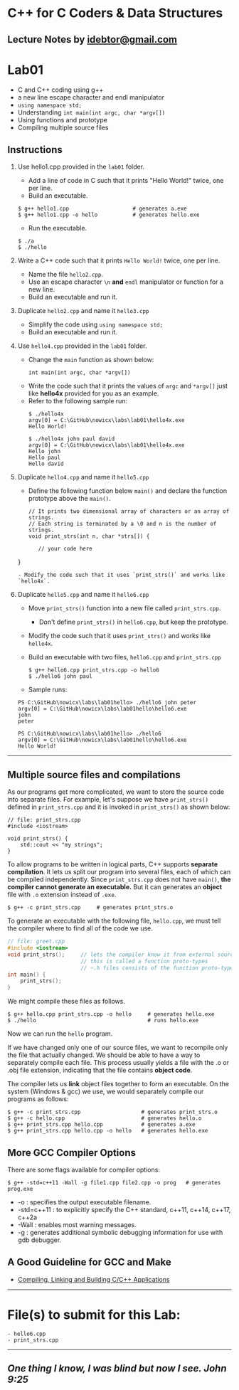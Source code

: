 # C++ for C Coders & Data Structures
Lecture Notes by idebtor@gmail.com
-------------------
# Lab01
  - C and C++ coding using g++
  - a new line escape character and endl manipulator
  - `using namespace std;`
  - Understanding `int main(int argc, char *argv[])`
  - Using functions and prototype
  - Compiling multiple source files

## Instructions
  1. Use hello1.cpp provided in the `lab01` folder.
      - Add a line of code in C such that it prints "Hello World!" twice, one per line.
      - Build an executable.
      ```
      $ g++ hello1.cpp                    # generates a.exe
      $ g++ hello1.cpp -o hello           # generates hello.exe
      ```
      - Run the executable.
      ```
      $ ./a
      $ ./hello
      ```
  2. Write a C++ code such that it prints `Hello World!` twice, one per line.
      - Name the file `hello2.cpp`.
      - Use an escape character `\n` __and__ `endl` manipulator or function for a new line.
      - Build an executable and run it.

  3. Duplicate `hello2.cpp` and name it `hello3.cpp`
      - Simplify the code using `using namespace std;`
      - Build an executable and run it.

  4. Use `hello4.cpp` provided in the `lab01` folder.
      - Change the `main` function as shown below:
        ```
        int main(int argc, char *argv[])
        ```
      - Write the code such that it prints the values of `argc` and `*argv[]` just like __hello4x__ provided for you as an example.
      - Refer to the following sample run:
        ```
        $ ./hello4x
        argv[0] = C:\GitHub\nowicx\labs\lab01\hello4x.exe
        Hello World!

        $ ./hello4x john paul david
        argv[0] = C:\GitHub\nowicx\labs\lab01\hello4x.exe
        Hello john
        Hello paul
        Hello david
        ```

  5. Duplicate `hello4.cpp` and name it `hello5.cpp`
      - Define the following function below `main()` and declare the function prototype above the `main()`.
        ```
        // It prints two dimensional array of characters or an array of strings.
        // Each string is terminated by a \0 and n is the number of strings.
        void print_strs(int n, char *strs[]) {

    	   // your code here

       }
       ```
     - Modify the code such that it uses `print_strs()` and works like `hello4x`.

  6. Duplicate `hello5.cpp` and name it `hello6.cpp`
      - Move `print_strs()` function into a new file called `print_strs.cpp`.
          - Don't define `print_strs()` in `hello6.cpp`, but keep the prototype.
      - Modify the code such that it uses `print_strs()` and works like `hello4x`.
      - Build an executable with two files, `hello6.cpp` and `print_strs.cpp`
        ```
        $ g++ hello6.cpp print_strs.cpp -o hello6
        $ ./hello6 john paul
        ```

      - Sample runs:
      ```
      PS C:\GitHub\nowicx\labs\lab01hello> ./hello6 john peter
      argv[0] = C:\GitHub\nowicx\labs\lab01hello\hello6.exe
      john
      peter
      ```

      ```
      PS C:\GitHub\nowicx\labs\lab01hello> ./hello6
      argv[0] = C:\GitHub\nowicx\labs\lab01hello\hello6.exe
      Hello World!
      ```
-------------------
## Multiple source files and compilations
As our programs get more complicated, we want to store the source code into separate files.  For example, let's suppose we have `print_strs()` defined in `print_strs.cpp` and it is invoked in `print_strs()` as shown below:

```
// file: print_strs.cpp
#include <iostream>

void print_strs() {
    std::cout << "my strings";
}
```
To allow programs to be written in logical parts, C++ supports __separate compilation__.  It lets us split our program into several files, each of which can be compiled independently. Since `print_strs.cpp` does not have `main()`, __the compiler cannot generate an executable.__  But it can generates an __object__ file with `.o` extension instead of `.exe`.

```
$ g++ -c print_strs.cpp     # generates print_strs.o
```

To generate an executable with the following file, `hello.cpp`, we must tell the compiler where to find all of the code we use.  

```C++
// file: greet.cpp
#include <iostream>
void print_strs();     // lets the compiler know it from external sources
                       // this is called a function proto-types
                       // ~.h files consists of the function proto-types
int main() {
    print_strs();
}
```

We might compile these files as follows.

```
$ g++ hello.cpp print_strs.cpp -o hello     # generates hello.exe
$ ./hello                                   # runs hello.exe
```
Now we can run the `hello` program.

If we have changed only one of our source files, we want to recompile only the file that actually changed. We should be able to have a way to separately compile each file.  This process usually yields a file with the .o or .obj file extension, indicating that the file contains __object code__.

The compiler lets us __link__ object files together to form an executable.  On the system (Windows & gcc) we use, we would separately compile our programs as follows:

```
$ g++ -c print_strs.cpp                   # generates print_strs.o
$ g++ -c hello.cpp                        # generates hello.o
$ g++ print_strs.cpp hello.cpp            # generates a.exe
$ g++ print_strs.cpp hello.cpp -o hello   # generates hello.exe
```

## More GCC Compiler Options
There are some flags available for compiler options:
```
$ g++ -std=c++11 -Wall -g file1.cpp file2.cpp -o prog   # generates prog.exe
```
- -o : specifies the output executable filename.
- -std=c++11 : to explicitly specify the C++ standard, c++11, c++14, c++17, c++2a
- -Wall : enables most warning messages.
- -g : generates additional symbolic debugging information for use with gdb debugger.

## A Good Guideline for GCC and Make
- [Compiling, Linking and Building C/C++ Applications](https://www3.ntu.edu.sg/home/ehchua/programming/cpp/gcc_make.html)

----------------------------
# File(s) to submit for this Lab:
    - hello6.cpp
    - print_strs.cpp

----------------------------
_One thing I know, I was blind but now I see. John 9:25_
----------------------------
